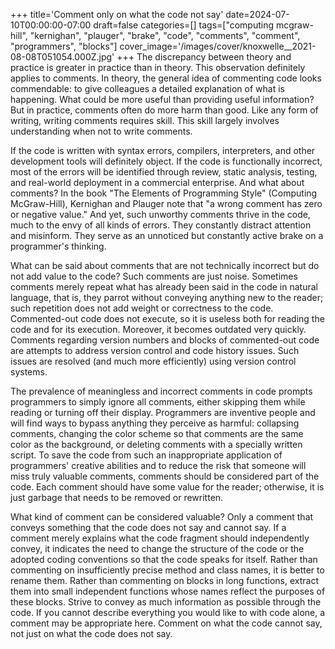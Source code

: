+++
title='Comment only on what the code not say'
date=2024-07-10T00:00:00-07:00
draft=false
categories=[]
tags=["computing mcgraw-hill", "kernighan", "plauger", "brake", "code", "comments", "comment", "programmers", "blocks"]
cover_image='/images/cover/knoxwelle__2021-08-08T051054.000Z.jpg'
+++
The discrepancy between theory and practice is greater in practice than in theory. This observation definitely applies to comments. In theory, the general idea of commenting code looks commendable: to give colleagues a detailed explanation of what is happening. What could be more useful than providing useful information? But in practice, comments often do more harm than good. Like any form of writing, writing comments requires skill. This skill largely involves understanding when not to write comments.

If the code is written with syntax errors, compilers, interpreters, and other development tools will definitely object. If the code is functionally incorrect, most of the errors will be identified through review, static analysis, testing, and real-world deployment in a commercial enterprise. And what about comments? In the book "The Elements of Programming Style" (Computing McGraw-Hill), Kernighan and Plauger note that "a wrong comment has zero or negative value." And yet, such unworthy comments thrive in the code, much to the envy of all kinds of errors. They constantly distract attention and misinform. They serve as an unnoticed but constantly active brake on a programmer's thinking.

What can be said about comments that are not technically incorrect but do not add value to the code? Such comments are just noise. Sometimes comments merely repeat what has already been said in the code in natural language, that is, they parrot without conveying anything new to the reader; such repetition does not add weight or correctness to the code. Commented-out code does not execute, so it is useless both for reading the code and for its execution. Moreover, it becomes outdated very quickly. Comments regarding version numbers and blocks of commented-out code are attempts to address version control and code history issues. Such issues are resolved (and much more efficiently) using version control systems.

The prevalence of meaningless and incorrect comments in code prompts programmers to simply ignore all comments, either skipping them while reading or turning off their display. Programmers are inventive people and will find ways to bypass anything they perceive as harmful: collapsing comments, changing the color scheme so that comments are the same color as the background, or deleting comments with a specially written script. To save the code from such an inappropriate application of programmers' creative abilities and to reduce the risk that someone will miss truly valuable comments, comments should be considered part of the code. Each comment should have some value for the reader; otherwise, it is just garbage that needs to be removed or rewritten.

What kind of comment can be considered valuable? Only a comment that conveys something that the code does not say and cannot say. If a comment merely explains what the code fragment should independently convey, it indicates the need to change the structure of the code or the adopted coding conventions so that the code speaks for itself. Rather than commenting on insufficiently precise method and class names, it is better to rename them. Rather than commenting on blocks in long functions, extract them into small independent functions whose names reflect the purposes of these blocks. Strive to convey as much information as possible through the code. If you cannot describe everything you would like to with code alone, a comment may be appropriate here. Comment on what the code cannot say, not just on what the code does not say.